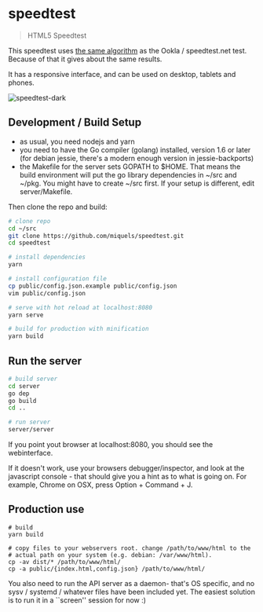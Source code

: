 # speedtest

> HTML5 Speedtest

This speedtest uses [the same algorithm](doc/algorithm.md) as the Ookla / speedtest.net test. Because of that it gives about the same results.

It has a responsive interface, and can be used on desktop, tablets and phones.

![speedtest-dark](https://user-images.githubusercontent.com/6455542/83277443-589b5380-a1d2-11ea-83e6-c620326ed3e1.png)

## Development / Build Setup

- as usual, you need nodejs and yarn
- you need to have the Go compiler (golang) installed, version 1.6 or later
  (for debian jessie, there's a modern enough version in jessie-backports)
- the Makefile for the server sets GOPATH to $HOME. That means the build
  environment will put the go library dependencies in ~/src and ~/pkg. You
  might have to create ~/src first. If your setup is different, edit server/Makefile.

Then clone the repo and build:

``` bash
# clone repo
cd ~/src
git clone https://github.com/miquels/speedtest.git
cd speedtest

# install dependencies
yarn

# install configuration file
cp public/config.json.example public/config.json
vim public/config.json

# serve with hot reload at localhost:8080
yarn serve

# build for production with minification
yarn build
```

## Run the server
``` bash
# build server
cd server
go dep
go build
cd ..

# run server
server/server
```

If you point yout browser at localhost:8080, you should see the webinterface.

If it doesn't work, use your browsers debugger/inspector, and look at the
javascript console - that should give you a hint as to what is going on.
For example, Chrome on OSX, press Option + Command + J.

## Production use

```
# build
yarn build

# copy files to your webservers root. change /path/to/www/html to the
# actual path on your system (e.g. debian: /var/www/html).
cp -av dist/* /path/to/www/html/
cp -a public/{index.html,config.json} /path/to/www/html/
```

You also need to run the API server as a daemon- that's OS specific, and
no sysv / systemd / whatever files have been included yet. The easiest
solution is to run it in a ``screen'' session for now :)

